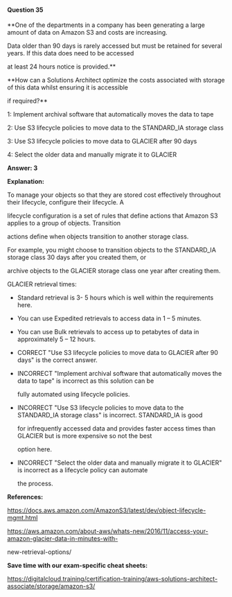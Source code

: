 #### Question  35


**One of the departments in a company has been generating a large amount of data on Amazon S3 and costs are increasing.

Data older than 90 days is rarely accessed but must be retained for several years. If this data does need to be accessed

at least 24 hours notice is provided.**


**How can a Solutions Architect optimize the costs associated with storage of this data whilst ensuring it is accessible

if required?**


1: Implement archival software that automatically moves the data to tape


2: Use S3 lifecycle policies to move data to the STANDARD_IA storage class


3: Use S3 lifecycle policies to move data to GLACIER after 90 days


4: Select the older data and manually migrate it to GLACIER


**Answer: 3**


**Explanation:**


To manage your objects so that they are stored cost effectively throughout their lifecycle, configure their lifecycle. A

lifecycle configuration is a set of rules that define actions that Amazon S3 applies to a group of objects. Transition

actions define when objects transition to another storage class.


For example, you might choose to transition objects to the STANDARD_IA storage class 30 days after you created them, or

archive objects to the GLACIER storage class one year after creating them.


GLACIER retrieval times:


- Standard retrieval is 3- 5 hours which is well within the requirements here.

- You can use Expedited retrievals to access data in 1 – 5 minutes.

- You can use Bulk retrievals to access up to petabytes of data in approximately 5 – 12 hours.


- CORRECT "Use S3 lifecycle policies to move data to GLACIER after 90 days" is the correct answer.


- INCORRECT "Implement archival software that automatically moves the data to tape" is incorrect as this solution can be

  fully automated using lifecycle policies.


- INCORRECT "Use S3 lifecycle policies to move data to the STANDARD_IA storage class" is incorrect. STANDARD_IA is good

  for infrequently accessed data and provides faster access times than GLACIER but is more expensive so not the best

  option here.


- INCORRECT "Select the older data and manually migrate it to GLACIER" is incorrect as a lifecycle policy can automate

  the process.


**References:**


https://docs.aws.amazon.com/AmazonS3/latest/dev/object-lifecycle-mgmt.html


https://aws.amazon.com/about-aws/whats-new/2016/11/access-your-amazon-glacier-data-in-minutes-with-

new-retrieval-options/


**Save time with our exam-specific cheat sheets:**


https://digitalcloud.training/certification-training/aws-solutions-architect-associate/storage/amazon-s3/

